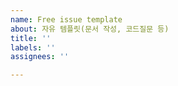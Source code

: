 ```yaml
---
name: Free issue template
about: 자유 템플릿(문서 작성, 코드질문 등)
title: ''
labels: ''
assignees: ''

---
```



